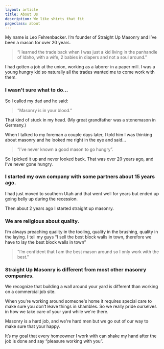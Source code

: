 ```yaml
---
layout: article
title: About Us
description: We like shirts that fit
pageclass: about
---
```



My name is Leo Fehrenbacker. I’m founder of Straight Up Masonry and I’ve been a mason for over 20 years.

> “I learned the trade back when I was just a kid living in the panhandle of Idaho, with a wife, 2 babies in diapers and not a soul around.”

I had gotten a job at the union, working as a laborer in a paper mill. I was a young hungry kid so naturally all the trades wanted me to come work with them.

### I wasn't sure what to do…

So I called my dad and he said:

> “Masonry is in your blood.”

That kind of stuck in my head. (My great grandfather was a stonemason in Germany.)

When I talked to my foreman a couple days later, I told him I was thinking about masonry and he looked me right in the eye and said…

> “I’ve never known a good mason to go hungry”.

So I picked it up and never looked back. That was over 20 years ago, and I’ve never gone hungry.

### I started my own company with some partners about 15 years ago.

I had just moved to southern Utah and that went well for years but ended up going belly up during the recession.

Then about 2 years ago I started straight up masonry.

### We are religious about quality.

I’m always preaching quality in the tooling, quality in the brushing, quality in the laying. I tell my guys “I sell the best block walls in town, therefore we have to lay the best block walls in town”

> "I’m confident that I am the best mason around so I only work with the best."

### Straight Up Masonry is different from most other masonry companies.

We recognize that building a wall around your yard is different than working on a commercial job site.

When you're working around someone's home it requires special care to make sure you don’t leave things in shambles. So we really pride ourselves in how we take care of your yard while we're there.

Masonry is a hard job, and we're hard men but we go out of our way to make sure that your happy.

It’s my goal that every homeowner I work with can shake my hand after the job is done and say “pleasure working with you”.
